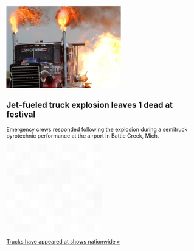 
![Jet-fueled truck explosion leaves 1 dead at festival](./20220702235852.png)
## Jet-fueled truck explosion leaves 1 dead at festival

Emergency crews responded following the explosion during a semitruck pyrotechnic performance at the airport in Battle Creek, Mich.

![pic](../square_bg.png)

[Trucks have appeared at shows nationwide »](https://www.yahoo.com/news/one-dead-following-jet-fueled-190422411.html)
